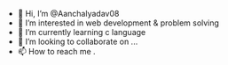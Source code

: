 - 👋 Hi, I’m @Aanchalyadav08
- 👀 I’m interested in web development & problem solving
- 🌱 I’m currently learning c language
- 💞️ I’m looking to collaborate on ...
- 📫 How to reach me .

<!---
Aanchalyadav08/Aanchalyadav08 is a ✨ special ✨ repository because its `README.md` (this file) appears on your GitHub profile.
You can click the Preview link to take a look at your changes.
--->
